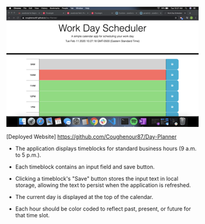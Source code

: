 ![Photo of finished Product](./assets/image/fin.png) 

[Deployed Website] https://github.com/Coughenour87/Day-Planner


* The application displays timeblocks for standard business hours (9 a.m. to 5 p.m.).

* Each timeblock contains an input field and save button.

* Clicking a timeblock's "Save" button stores the input text in local storage, allowing the text to persist when the application is refreshed.

* The current day is displayed at the top of the calendar.

* Each hour should be color coded to reflect past, present, or future for that time slot.

